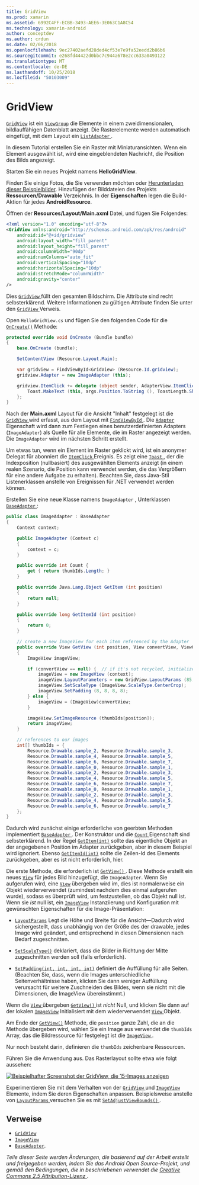 ```yaml
---
title: GridView
ms.prod: xamarin
ms.assetid: 6992C4FF-ECBB-3493-AEE6-3E063C1A8C54
ms.technology: xamarin-android
author: conceptdev
ms.author: crdun
ms.date: 02/06/2018
ms.openlocfilehash: 9ec27402aefd28ded4cf53e7e9fa52eedd2b86b6
ms.sourcegitcommit: e268fd44422d0bbc7c944a678e2cc633a0493122
ms.translationtype: MT
ms.contentlocale: de-DE
ms.lasthandoff: 10/25/2018
ms.locfileid: "50103009"
---
```

# <a name="gridview"></a>GridView

[`GridView`](https://developer.xamarin.com/api/type/Android.Widget.GridView/) ist ein [`ViewGroup`](https://developer.xamarin.com/api/type/Android.Views.ViewGroup/)
die Elemente in einem zweidimensionalen, bildlauffähigen Datenblatt anzeigt. Die Rasterelemente werden automatisch eingefügt, mit dem Layout ein [ `ListAdapter` ](https://developer.xamarin.com/api/property/Android.App.ListActivity.ListAdapter/).

In diesem Tutorial erstellen Sie ein Raster mit Miniaturansichten. Wenn ein Element ausgewählt ist, wird eine eingeblendeten Nachricht, die Position des Bilds angezeigt.

Starten Sie ein neues Projekt namens **HelloGridView**.

Finden Sie einige Fotos, die Sie verwenden möchten oder [Herunterladen dieser Beispielbilder](http://developer.android.com/shareables/sample_images.zip). Hinzufügen der Bilddateien des Projekts **Ressourcen/Drawable** Verzeichnis. In der **Eigenschaften** legen die Build-Aktion für jedes **AndroidResource**.

Öffnen der **Resources/Layout/Main.axml** Datei, und fügen Sie Folgendes:

```xml
<?xml version="1.0" encoding="utf-8"?>
<GridView xmlns:android="http://schemas.android.com/apk/res/android"
    android:id="@+id/gridview"
    android:layout_width="fill_parent"
    android:layout_height="fill_parent"
    android:columnWidth="90dp"
    android:numColumns="auto_fit"
    android:verticalSpacing="10dp"
    android:horizontalSpacing="10dp"
    android:stretchMode="columnWidth"
    android:gravity="center"
/>
```

Dies [ `GridView` ](https://developer.xamarin.com/api/type/Android.Widget.GridView/) füllt den gesamten Bildschirm. Die Attribute sind recht selbsterklärend. Weitere Informationen zu gültigen Attribute finden Sie unter den [ `GridView` ](https://developer.xamarin.com/api/type/Android.Widget.GridView/) Verweis.

Open `HelloGridView.cs` und fügen Sie den folgenden Code für die [`OnCreate()`](https://developer.xamarin.com/api/member/Android.App.Activity.OnCreate/p/Android.OS.Bundle/)
Methode:

```csharp
protected override void OnCreate (Bundle bundle)
{
    base.OnCreate (bundle);

    SetContentView (Resource.Layout.Main);

    var gridview = FindViewById<GridView> (Resource.Id.gridview);
    gridview.Adapter = new ImageAdapter (this);

    gridview.ItemClick += delegate (object sender, AdapterView.ItemClickEventArgs args) {
        Toast.MakeText (this, args.Position.ToString (), ToastLength.Short).Show ();
    };
}
```

Nach der **Main.axml** Layout für die Ansicht "Inhalt" festgelegt ist die [ `GridView` ](https://developer.xamarin.com/api/type/Android.Widget.GridView/) wird erfasst, aus dem Layout mit [ `FindViewById` ](https://developer.xamarin.com/api/member/Android.App.Activity.FindViewById/). Die [`Adapter`](https://developer.xamarin.com/api/property/Android.Widget.AdapterView.RawAdapter/)
Eigenschaft wird dann zum Festlegen eines benutzerdefinierten Adapters (`ImageAdapter`) als Quelle für alle Elemente, die im Raster angezeigt werden. Die `ImageAdapter` wird im nächsten Schritt erstellt.

Um etwas tun, wenn ein Element im Raster geklickt wird, ist ein anonymer Delegat für abonniert die [ `ItemClick` ](https://developer.xamarin.com/api/event/Android.Widget.AdapterView.ItemClick/) Ereignis.
Es zeigt eine [ `Toast` ](https://developer.xamarin.com/api/type/Android.Widget.Toast/) , der die Indexposition (nullbasiert) des ausgewählten Elements anzeigt (in einem realen Szenario, die Position kann verwendet werden, die das Vergrößern für eine andere Aufgabe zu erhalten). Beachten Sie, dass Java-Stil Listenerklassen anstelle von Ereignissen für .NET verwendet werden können.

Erstellen Sie eine neue Klasse namens `ImageAdapter` , Unterklassen [ `BaseAdapter` ](https://developer.xamarin.com/api/type/Android.Widget.BaseAdapter/):

```csharp
public class ImageAdapter : BaseAdapter
{
    Context context;

    public ImageAdapter (Context c)
    {
        context = c;
    }

    public override int Count {
        get { return thumbIds.Length; }
    }

    public override Java.Lang.Object GetItem (int position)
    {
        return null;
    }

    public override long GetItemId (int position)
    {
        return 0;
    }

    // create a new ImageView for each item referenced by the Adapter
    public override View GetView (int position, View convertView, ViewGroup parent)
    {
        ImageView imageView;

        if (convertView == null) {  // if it's not recycled, initialize some attributes
            imageView = new ImageView (context);
            imageView.LayoutParameters = new GridView.LayoutParams (85, 85);
            imageView.SetScaleType (ImageView.ScaleType.CenterCrop);
            imageView.SetPadding (8, 8, 8, 8);
        } else {
            imageView = (ImageView)convertView;
        }

        imageView.SetImageResource (thumbIds[position]);
        return imageView;
    }

    // references to our images
    int[] thumbIds = {
        Resource.Drawable.sample_2, Resource.Drawable.sample_3,
        Resource.Drawable.sample_4, Resource.Drawable.sample_5,
        Resource.Drawable.sample_6, Resource.Drawable.sample_7,
        Resource.Drawable.sample_0, Resource.Drawable.sample_1,
        Resource.Drawable.sample_2, Resource.Drawable.sample_3,
        Resource.Drawable.sample_4, Resource.Drawable.sample_5,
        Resource.Drawable.sample_6, Resource.Drawable.sample_7,
        Resource.Drawable.sample_0, Resource.Drawable.sample_1,
        Resource.Drawable.sample_2, Resource.Drawable.sample_3,
        Resource.Drawable.sample_4, Resource.Drawable.sample_5,
        Resource.Drawable.sample_6, Resource.Drawable.sample_7
    };
}
```

Dadurch wird zunächst einige erforderliche von geerbten Methoden implementiert [ `BaseAdapter` ](https://developer.xamarin.com/api/type/Android.Widget.BaseAdapter/). Der Konstruktor und die [ `Count` ](https://developer.xamarin.com/api/property/Android.Widget.BaseAdapter.Count/) Eigenschaft sind selbsterklärend. In der Regel [`GetItem(int)`](https://developer.xamarin.com/api/member/Android.Widget.BaseAdapter.GetItem/)
sollte das eigentliche Objekt an der angegebenen Position im Adapter zurückgeben, aber in diesem Beispiel wird ignoriert. Ebenso [`GetItemId(int)`](https://developer.xamarin.com/api/member/Android.Widget.BaseAdapter.GetItemId/)
sollte die Zeilen-Id des Elements zurückgeben, aber es ist nicht erforderlich, hier.

Die erste Methode, die erforderlich ist [ `GetView()` ](https://developer.xamarin.com/api/member/Android.Widget.BaseAdapter.GetView/).
Diese Methode erstellt ein neues [`View`](https://developer.xamarin.com/api/type/Android.Views.View/)
für jedes Bild hinzugefügt, die `ImageAdapter`. Wenn Sie aufgerufen wird, eine [`View`](https://developer.xamarin.com/api/type/Android.Views.View/)
übergeben wird im, dies ist normalerweise ein Objekt wiederverwendet (zumindest nachdem dies einmal aufgerufen wurde), sodass es überprüft wird, um festzustellen, ob das Objekt null ist. Wenn sie *ist* null ist, ein [`ImageView`](https://developer.xamarin.com/api/type/Android.Widget.ImageView/)
Instanziierung und Konfiguration mit gewünschten Eigenschaften für die Image-Präsentation:

- [`LayoutParams`](https://developer.xamarin.com/api/property/Android.Views.View.LayoutParameters/) Legt die Höhe und Breite für die Ansicht&mdash;Dadurch wird sichergestellt, dass unabhängig von der Größe des der drawable, jedes Image wird geändert, und entsprechend in diesen Dimensionen nach Bedarf zugeschnitten.

- [`SetScaleType()`](https://developer.xamarin.com/api/member/Android.Widget.ImageView.SetScaleType/) deklariert, dass die Bilder in Richtung der Mitte zugeschnitten werden soll (falls erforderlich).

- [`SetPadding(int, int, int, int)`](https://developer.xamarin.com/api/member/Android.Views.View.SetPadding/) definiert die Auffüllung für alle Seiten. (Beachten Sie, dass, wenn die Images unterschiedliche Seitenverhältnisse haben, klicken Sie dann weniger Auffüllung verursacht für weitere Zuschneiden des Bildes, wenn sie nicht mit die Dimensionen, die ImageView übereinstimmt.)

Wenn die [ `View` ](https://developer.xamarin.com/api/type/Android.Views.View/) übergeben [ `GetView()` ](https://developer.xamarin.com/api/member/Android.Widget.BaseAdapter.GetView/) ist *nicht* Null, und klicken Sie dann auf der lokalen [`ImageView`](https://developer.xamarin.com/api/type/Android.Widget.ImageView/)
Initialisiert mit dem wiederverwendet [ `View` ](https://developer.xamarin.com/api/type/Android.Views.View/) Objekt.

Am Ende der [`GetView()`](https://developer.xamarin.com/api/member/Android.Widget.BaseAdapter.GetView/)
Methode, die `position` ganze Zahl, die an die Methode übergeben wird, wählen Sie ein Image aus verwendet die `thumbIds` Array, das die Bildressource für festgelegt ist die [ `ImageView` ](https://developer.xamarin.com/api/type/Android.Widget.ImageView/).

Nur noch besteht darin, definieren die `thumbIds` zeichenbare Ressourcen.

Führen Sie die Anwendung aus. Das Rasterlayout sollte etwa wie folgt aussehen:

[![Beispielhafter Screenshot der GridView, die 15-Images anzeigen](grid-view-images/helloviews4.png)](grid-view-images/helloviews4.png#lightbox)

Experimentieren Sie mit dem Verhalten von der [ `GridView` ](https://developer.xamarin.com/api/type/Android.Widget.GridView/) und [`ImageView`](https://developer.xamarin.com/api/type/Android.Widget.ImageView/)
Elemente, indem Sie deren Eigenschaften anpassen. Beispielsweise anstelle von [ `LayoutParams` ](https://developer.xamarin.com/api/property/Android.Views.View.LayoutParameters/) versuchen Sie es mit [ `SetAdjustViewBounds()` ](https://developer.xamarin.com/api/member/Android.Widget.ImageView.SetAdjustViewBounds/).


## <a name="references"></a>Verweise

-   [`GridView`](https://developer.xamarin.com/api/type/Android.Widget.GridView/) 
-   [`ImageView`](https://developer.xamarin.com/api/type/Android.Widget.ImageView/)
-   [`BaseAdapter`](https://developer.xamarin.com/api/type/Android.Widget.BaseAdapter/).

*Teile dieser Seite werden Änderungen, die basierend auf der Arbeit erstellt und freigegeben werden, indem Sie das Android Open Source-Projekt, und gemäß den Bedingungen, die in beschriebenen verwendet die*
[*Creative Commons 2.5 Attribution-Lizenz* ](http://creativecommons.org/licenses/by/2.5/).
